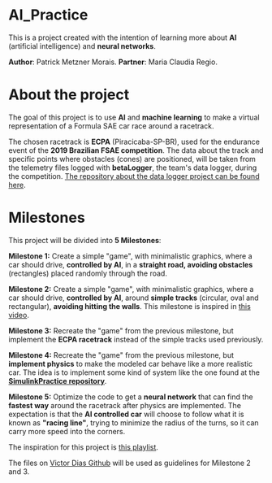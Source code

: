 # AI_Practice

This is a project created with the intention of learning more about **AI** (artificial intelligence) and **neural networks**.

**Author**: 	Patrick Metzner Morais.
**Partner**: 	Maria Claudia Regio.


# About the project

The goal of this project is to use **AI** and **machine learning** to make a virtual representation of a Formula SAE car race around a racetrack.

The chosen racetrack is **ECPA** (Piracicaba-SP-BR), used for the endurance event of the **2019 Brazilian FSAE competition**. The data about the track and specific points where obstacles (cones) are positioned, will be taken from the telemetry files logged with **betaLogger**, the team's data logger, during the competition. [The repository about the data logger project can be found here](https://github.com/patrickmetzner/betaLogger). 

# Milestones

This project will be divided into **5 Milestones**:

**Milestone 1:** Create a simple "game", with minimalistic graphics, where a car should drive, **controlled by AI**, in a **straight road, avoiding obstacles** (rectangles) placed randomly through the road. 

**Milestone 2:** Create a simple "game", with minimalistic graphics, where a car should drive, **controlled by AI**, around **simple tracks** (circular, oval and rectangular), **avoiding hitting the walls**. This milestone is inspired in [this video](https://www.youtube.com/watch?v=gnfkfUQvKDw&list=PLPWikzi38KIwwQdolewJb_Ei1NAb4BSFg&index=3).

**Milestone 3:** Recreate the "game" from the previous milestone, but implement the **ECPA racetrack** instead of the simple tracks used previously.

**Milestone 4:** Recreate the "game" from the previous milestone, but **implement physics** to make the modeled car behave like a more realistic car. The idea is to implement some kind of system like the one found at the **[SimulinkPractice repository](https://github.com/patrickmetzner/SimulinkPractice)**.

**Milestone 5:** Optimize the code to get a **neural network** that can find the **fastest way** around the racetrack after physics are implemented. The expectation is that the **AI controlled car** will choose to follow what it is known as **"racing line"**, trying to minimize the radius of the turns, so it can carry more speed into the corners. 



The inspiration for this project is [this playlist](https://www.youtube.com/watch?v=NZlIYr1slAk&list=PLPWikzi38KIwwQdolewJb_Ei1NAb4BSFg).

The files on [Victor Dias Github](https://github.com/JVictorDias) will be used as guidelines for Milestone 2 and 3.